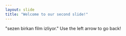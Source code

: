 ```yaml
---
layout: slide
title: "Welcome to our second slide!"
---
```

"sezen birkan film izliyor."
Use the left arrow to go back!
